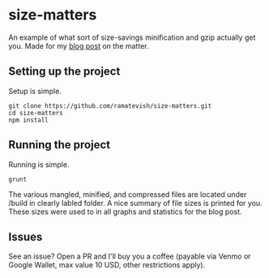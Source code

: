 # size-matters
An example of what sort of size-savings minification and gzip actually get you. Made for my [blog post](http://matevi.sh/size-matters/) on the matter.

## Setting up the project
Setup is simple. 

    git clone https://github.com/ramatevish/size-matters.git
    cd size-matters
    npm install

## Running the project
Running is simple. 

    grunt

The various mangled, minified, and compressed files are located under /build in clearly labled folder. A nice summary of file sizes is printed for you. These sizes were used to in all graphs and statistics for the blog post.

## Issues
See an issue? Open a PR and I'll buy you a coffee (payable via Venmo or Google Wallet, max value 10 USD, other restrictions apply).
